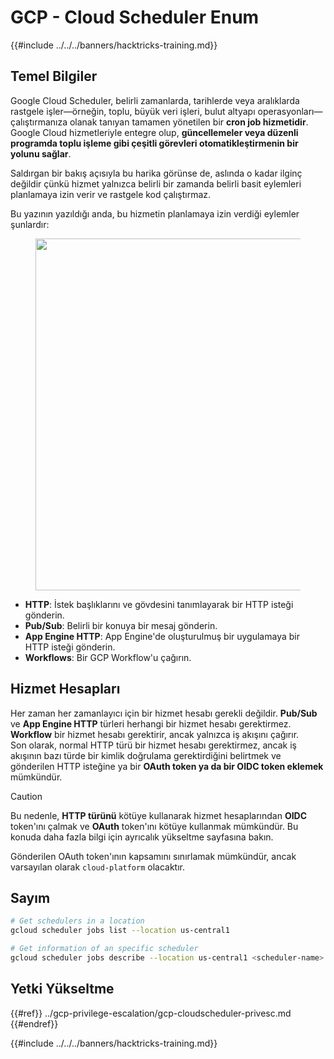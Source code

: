 # GCP - Cloud Scheduler Enum

{{#include ../../../banners/hacktricks-training.md}}

## Temel Bilgiler

Google Cloud Scheduler, belirli zamanlarda, tarihlerde veya aralıklarda rastgele işler—örneğin, toplu, büyük veri işleri, bulut altyapı operasyonları—çalıştırmanıza olanak tanıyan tamamen yönetilen bir **cron job hizmetidir**. Google Cloud hizmetleriyle entegre olup, **güncellemeler veya düzenli programda toplu işleme gibi çeşitli görevleri otomatikleştirmenin bir yolunu sağlar**.

Saldırgan bir bakış açısıyla bu harika görünse de, aslında o kadar ilginç değildir çünkü hizmet yalnızca belirli bir zamanda belirli basit eylemleri planlamaya izin verir ve rastgele kod çalıştırmaz.

Bu yazının yazıldığı anda, bu hizmetin planlamaya izin verdiği eylemler şunlardır:

<figure><img src="../../../images/image (347).png" alt="" width="563"><figcaption></figcaption></figure>

- **HTTP**: İstek başlıklarını ve gövdesini tanımlayarak bir HTTP isteği gönderin.
- **Pub/Sub**: Belirli bir konuya bir mesaj gönderin.
- **App Engine HTTP**: App Engine'de oluşturulmuş bir uygulamaya bir HTTP isteği gönderin.
- **Workflows**: Bir GCP Workflow'u çağırın.

## Hizmet Hesapları

Her zaman her zamanlayıcı için bir hizmet hesabı gerekli değildir. **Pub/Sub** ve **App Engine HTTP** türleri herhangi bir hizmet hesabı gerektirmez. **Workflow** bir hizmet hesabı gerektirir, ancak yalnızca iş akışını çağırır.\
Son olarak, normal HTTP türü bir hizmet hesabı gerektirmez, ancak iş akışının bazı türde bir kimlik doğrulama gerektirdiğini belirtmek ve gönderilen HTTP isteğine ya bir **OAuth token ya da bir OIDC token eklemek** mümkündür.

> [!CAUTION]
> Bu nedenle, **HTTP türünü** kötüye kullanarak hizmet hesaplarından **OIDC** token'ını çalmak ve **OAuth** token'ını kötüye kullanmak mümkündür. Bu konuda daha fazla bilgi için ayrıcalık yükseltme sayfasına bakın.

Gönderilen OAuth token'ının kapsamını sınırlamak mümkündür, ancak varsayılan olarak `cloud-platform` olacaktır.

## Sayım
```bash
# Get schedulers in a location
gcloud scheduler jobs list --location us-central1

# Get information of an specific scheduler
gcloud scheduler jobs describe --location us-central1 <scheduler-name>
```
## Yetki Yükseltme

{{#ref}}
../gcp-privilege-escalation/gcp-cloudscheduler-privesc.md
{{#endref}}

{{#include ../../../banners/hacktricks-training.md}}
